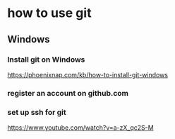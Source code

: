 # how to use git

## Windows

### Install git on Windows
https://phoenixnap.com/kb/how-to-install-git-windows

### register an account on github.com

### set up ssh for git
https://www.youtube.com/watch?v=a-zX_qc2S-M
